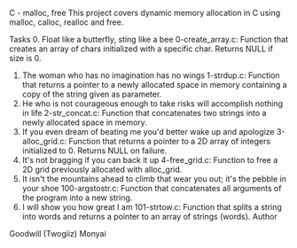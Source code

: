 C - malloc, free
This project covers dynamic memory allocation in C using malloc, calloc, realloc and free.

Tasks
0. Float like a butterfly, sting like a bee
0-create_array.c: Function that creates an array of chars initialized with a specific char. Returns NULL if size is 0.
1. The woman who has no imagination has no wings
1-strdup.c: Function that returns a pointer to a newly allocated space in memory containing a copy of the string given as parameter.
2. He who is not courageous enough to take risks will accomplish nothing in life
2-str_concat.c: Function that concatenates two strings into a newly allocated space in memory.
3. If you even dream of beating me you'd better wake up and apologize
3-alloc_grid.c: Function that returns a pointer to a 2D array of integers initialized to 0. Returns NULL on failure.
4. It's not bragging if you can back it up
4-free_grid.c: Function to free a 2D grid previously allocated with alloc_grid.
5. It isn't the mountains ahead to climb that wear you out; it's the pebble in your shoe
100-argstostr.c: Function that concatenates all arguments of the program into a new string.
6. I will show you how great I am
101-strtow.c: Function that splits a string into words and returns a pointer to an array of strings (words).
Author

Goodwill (Twogiiz) Monyai
